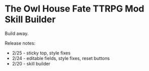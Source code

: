 # The Owl House Fate TTRPG Mod Skill Builder

Build away.

Release notes:

- 2/25 - sticky top, style fixes
- 2/24 - editable fields, style fixes, reset buttons
- 2/20 - skill builder
